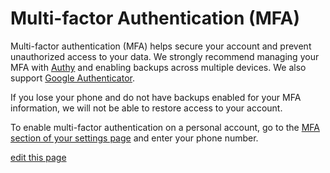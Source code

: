 # Multi-factor Authentication (MFA)

Multi-factor authentication (MFA) helps secure your account and prevent unauthorized access to your data. We strongly recommend managing your MFA with [Authy](https://authy.com/) and enabling backups across multiple devices. We also support [Google Authenticator](https://play.google.com/store/apps/details?id=com.google.android.apps.authenticator2&hl=en).

<p class="alert alert-warning">
If you lose your phone and do not have backups enabled for your MFA information, we will not be able to restore access to your account.
</p>

To enable multi-factor authentication on a personal account, go to the [MFA section of your settings page](https://kumu.io/settings#mfa) and enter your phone number.

<!-- For increased security with an organization account, you can require that all members of your organization enable MFA in their personal accounts. To do this, go to the MFA section of your [organization's dashboard](/overview/dashboard.html#organization-dashboard), and click "Require MFA for all members". -->


<span class="edit-link"><a href="https://github.com/kumu/docs/blob/master/guides/multi-factor-authentication.md" target="_blank"><i class="fa fa-github"></i> edit this page</a></span>
